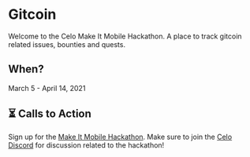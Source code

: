 # Gitcoin
Welcome to the Celo Make It Mobile Hackathon. A place to track gitcoin related issues, bounties and quests.


## When?
March 5 - April 14, 2021

## ⏳ Calls to Action 

Sign up for the [Make It Mobile Hackathon](https://gitcoin.co/hackathon/mobile-celo/onboard).
Make sure to join the [Celo Discord](https://chat.celo.org) for discussion related to the hackathon!
